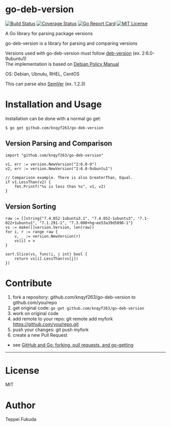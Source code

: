 # go-deb-version

[![Build Status](https://travis-ci.org/knqyf263/go-deb-version.svg?branch=master)](https://travis-ci.org/knqyf263/go-deb-version)
[![Coverage Status](https://coveralls.io/repos/github/knqyf263/go-deb-version/badge.svg)](https://coveralls.io/github/knqyf263/go-deb-version)
[![Go Report Card](https://goreportcard.com/badge/github.com/knqyf263/go-deb-version)](https://goreportcard.com/report/github.com/knqyf263/go-deb-version)
[![MIT License](http://img.shields.io/badge/license-MIT-blue.svg?style=flat)](https://github.com/knqyf263/go-deb-version/blob/master/LICENSE)

A Go library for parsing package versions

go-deb-version is a library for parsing and comparing versions

Versions used with go-deb-version must follow [deb-version](http://man.he.net/man5/deb-version) (ex. 2:6.0-9ubuntu1)  
The implementation is based on [Debian Policy Manual](https://www.debian.org/doc/debian-policy/ch-controlfields.html#s-f-Version)

OS: Debian, Ubnutu, RHEL, CentOS 

This can parse also [SemVer](http://semver.org/) (ex. 1.2.3)

# Installation and Usage

Installation can be done with a normal go get:

```
$ go get github.com/knqyf263/go-deb-version
```

## Version Parsing and Comparison

```
import "github.com/knqyf263/go-deb-version"

v1, err := version.NewVersion("2:6.0-9")
v2, err := version.NewVersion("2:6.0-9ubuntu1")

// Comparison example. There is also GreaterThan, Equal.
if v1.LessThan(v2) {
    fmt.Printf("%s is less than %s", v1, v2)
}
```

## Version Sorting

```
raw := []string{"7.4.052-1ubuntu3.1", "7.4.052-1ubuntu3", "7.1-022+1ubuntu1", "7.1.291-1", "7.3.000+hg~ee53a39d5896-1"}
vs := make([]version.Version, len(raw))
for i, r := range raw {
	v, _ := version.NewVersion(r)
	vs[i] = v
}

sort.Slice(vs, func(i, j int) bool {
	return vs[i].LessThan(vs[j])
})
```

# Contribute

1. fork a repository: github.com/knqyf263/go-deb-version to github.com/you/repo
2. get original code: `go get github.com/knqyf263/go-deb-version`
3. work on original code
4. add remote to your repo: git remote add myfork https://github.com/you/repo.git
5. push your changes: git push myfork
6. create a new Pull Request

- see [GitHub and Go: forking, pull requests, and go-getting](http://blog.campoy.cat/2014/03/github-and-go-forking-pull-requests-and.html)

----

# License
MIT

# Author
Teppei Fukuda

